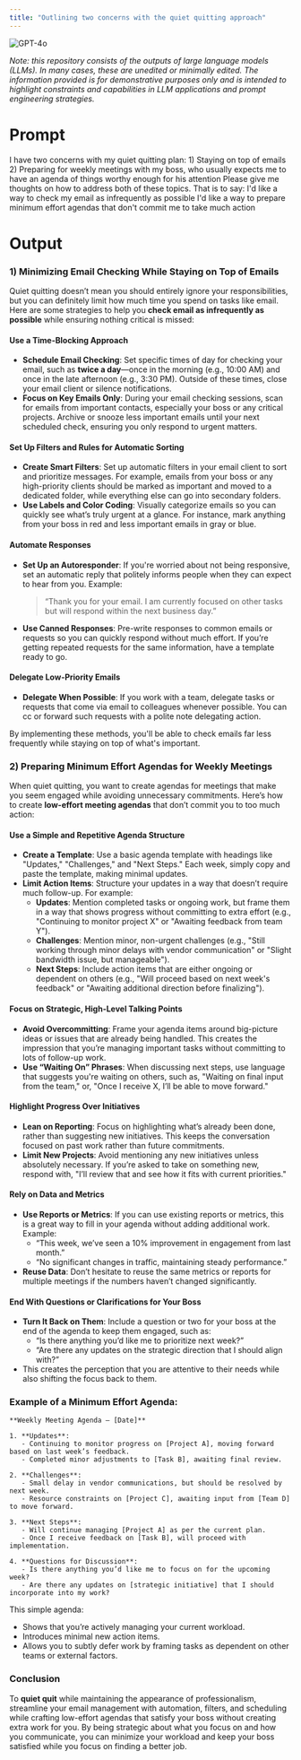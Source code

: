 ```yaml
---
title: "Outlining two concerns with the quiet quitting approach"
---
```

![GPT-4o](https://img.shields.io/badge/GPT--4o-3333FF?style=for-the-badge&logo=openai&logoColor=white)



*Note: this repository consists of the outputs of large language models (LLMs). In many cases, these are unedited or minimally edited. The information provided is for demonstrative purposes only and is intended to highlight constraints and capabilities in LLM applications and prompt engineering strategies.*


# Prompt

I have two concerns with my quiet quitting plan: 1) Staying on top of emails 2) Preparing for weekly meetings with my boss, who usually expects me to have an agenda of things worthy enough for his attention Please give me thoughts on how to address both of these topics. That is to say: I'd like a way to check my email as infrequently as possible I'd like a way to prepare minimum effort agendas that don't commit me to take much action

# Output

### 1) **Minimizing Email Checking While Staying on Top of Emails**

Quiet quitting doesn’t mean you should entirely ignore your responsibilities, but you can definitely limit how much time you spend on tasks like email. Here are some strategies to help you **check email as infrequently as possible** while ensuring nothing critical is missed:

#### **Use a Time-Blocking Approach**
   - **Schedule Email Checking**: Set specific times of day for checking your email, such as **twice a day**—once in the morning (e.g., 10:00 AM) and once in the late afternoon (e.g., 3:30 PM). Outside of these times, close your email client or silence notifications.
   - **Focus on Key Emails Only**: During your email checking sessions, scan for emails from important contacts, especially your boss or any critical projects. Archive or snooze less important emails until your next scheduled check, ensuring you only respond to urgent matters.
   
#### **Set Up Filters and Rules for Automatic Sorting**
   - **Create Smart Filters**: Set up automatic filters in your email client to sort and prioritize messages. For example, emails from your boss or any high-priority clients should be marked as important and moved to a dedicated folder, while everything else can go into secondary folders.
   - **Use Labels and Color Coding**: Visually categorize emails so you can quickly see what’s truly urgent at a glance. For instance, mark anything from your boss in red and less important emails in gray or blue.
   
#### **Automate Responses**
   - **Set Up an Autoresponder**: If you're worried about not being responsive, set an automatic reply that politely informs people when they can expect to hear from you. Example: 
     > “Thank you for your email. I am currently focused on other tasks but will respond within the next business day.”
   - **Use Canned Responses**: Pre-write responses to common emails or requests so you can quickly respond without much effort. If you’re getting repeated requests for the same information, have a template ready to go.

#### **Delegate Low-Priority Emails**
   - **Delegate When Possible**: If you work with a team, delegate tasks or requests that come via email to colleagues whenever possible. You can cc or forward such requests with a polite note delegating action.

By implementing these methods, you'll be able to check emails far less frequently while staying on top of what's important.

### 2) **Preparing Minimum Effort Agendas for Weekly Meetings**

When quiet quitting, you want to create agendas for meetings that make you seem engaged while avoiding unnecessary commitments. Here’s how to create **low-effort meeting agendas** that don’t commit you to too much action:

#### **Use a Simple and Repetitive Agenda Structure**
   - **Create a Template**: Use a basic agenda template with headings like "Updates," "Challenges," and "Next Steps." Each week, simply copy and paste the template, making minimal updates.
   - **Limit Action Items**: Structure your updates in a way that doesn’t require much follow-up. For example:
     - **Updates**: Mention completed tasks or ongoing work, but frame them in a way that shows progress without committing to extra effort (e.g., "Continuing to monitor project X" or "Awaiting feedback from team Y").
     - **Challenges**: Mention minor, non-urgent challenges (e.g., "Still working through minor delays with vendor communication" or "Slight bandwidth issue, but manageable").
     - **Next Steps**: Include action items that are either ongoing or dependent on others (e.g., "Will proceed based on next week's feedback" or "Awaiting additional direction before finalizing").

#### **Focus on Strategic, High-Level Talking Points**
   - **Avoid Overcommitting**: Frame your agenda items around big-picture ideas or issues that are already being handled. This creates the impression that you’re managing important tasks without committing to lots of follow-up work.
   - **Use “Waiting On” Phrases**: When discussing next steps, use language that suggests you're waiting on others, such as, "Waiting on final input from the team," or, "Once I receive X, I’ll be able to move forward."
   
#### **Highlight Progress Over Initiatives**
   - **Lean on Reporting**: Focus on highlighting what’s already been done, rather than suggesting new initiatives. This keeps the conversation focused on past work rather than future commitments.
   - **Limit New Projects**: Avoid mentioning any new initiatives unless absolutely necessary. If you’re asked to take on something new, respond with, "I’ll review that and see how it fits with current priorities."

#### **Rely on Data and Metrics**
   - **Use Reports or Metrics**: If you can use existing reports or metrics, this is a great way to fill in your agenda without adding additional work. Example:
     - “This week, we’ve seen a 10% improvement in engagement from last month.”
     - “No significant changes in traffic, maintaining steady performance.”
   - **Reuse Data**: Don’t hesitate to reuse the same metrics or reports for multiple meetings if the numbers haven’t changed significantly.

#### **End With Questions or Clarifications for Your Boss**
   - **Turn It Back on Them**: Include a question or two for your boss at the end of the agenda to keep them engaged, such as:
     - “Is there anything you’d like me to prioritize next week?”
     - “Are there any updates on the strategic direction that I should align with?”
   - This creates the perception that you are attentive to their needs while also shifting the focus back to them.

### Example of a Minimum Effort Agenda:
```
**Weekly Meeting Agenda – [Date]**

1. **Updates**:
   - Continuing to monitor progress on [Project A], moving forward based on last week’s feedback.
   - Completed minor adjustments to [Task B], awaiting final review.

2. **Challenges**:
   - Small delay in vendor communications, but should be resolved by next week.
   - Resource constraints on [Project C], awaiting input from [Team D] to move forward.

3. **Next Steps**:
   - Will continue managing [Project A] as per the current plan.
   - Once I receive feedback on [Task B], will proceed with implementation.

4. **Questions for Discussion**:
   - Is there anything you’d like me to focus on for the upcoming week?
   - Are there any updates on [strategic initiative] that I should incorporate into my work?
```

This simple agenda:
   - Shows that you’re actively managing your current workload.
   - Introduces minimal new action items.
   - Allows you to subtly defer work by framing tasks as dependent on other teams or external factors.

### Conclusion
To **quiet quit** while maintaining the appearance of professionalism, streamline your email management with automation, filters, and scheduling while crafting low-effort agendas that satisfy your boss without creating extra work for you. By being strategic about what you focus on and how you communicate, you can minimize your workload and keep your boss satisfied while you focus on finding a better job.